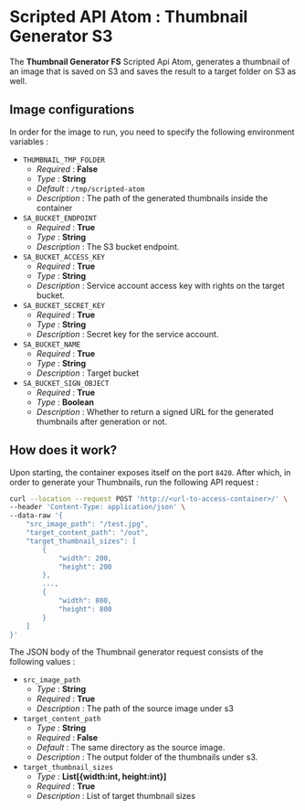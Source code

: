 # Scripted API Atom : Thumbnail Generator S3

The **Thumbnail Generator FS** Scripted Api Atom, generates a thumbnail of an image that is saved on S3 and saves the 
result to a target folder on S3 as well.

## Image configurations

In order for the image to run, you need to specify the following environment variables :

* `THUMBNAIL_TMP_FOLDER`
    * _Required_ : **False**
    * _Type_ : **String**
    * _Default_ : `/tmp/scripted-atom`
    * _Description_ : The path of the generated thumbnails inside the container
* `SA_BUCKET_ENDPOINT`
    * _Required_ : **True**
    * _Type_ : **String**
    * _Description_ : The S3 bucket endpoint.
* `SA_BUCKET_ACCESS_KEY`
    * _Required_ : **True**
    * _Type_ : **String**
    * _Description_ : Service account access key with rights on the target bucket.
* `SA_BUCKET_SECRET_KEY`
    * _Required_ : **True**
    * _Type_ : **String**
    * _Description_ : Secret key for the service account.
* `SA_BUCKET_NAME`
    * _Required_ : **True**
    * _Type_ : **String**
    * _Description_ : Target bucket
* `SA_BUCKET_SIGN_OBJECT`
    * _Required_ : **True**
    * _Type_ : **Boolean**
    * _Description_ : Whether to return a signed URL for the generated thumbnails after generation or not.

## How does it work?

Upon starting, the container exposes itself on the port `8420`. After which, in order to generate your Thumbnails, run the
following API request :

```bash
curl --location --request POST 'http://<url-to-access-container>/' \
--header 'Content-Type: application/json' \
--data-raw '{
    "src_image_path": "/test.jpg",
    "target_content_path": "/out",
    "target_thumbnail_sizes": [
        {
            "width": 200,
            "height": 200
        },
        ...,
        {
            "width": 800,
            "height": 800
        }
    ]
}'
```

The JSON body of the Thumbnail generator request consists of the following values :

* `src_image_path`
    * _Type_ : **String**
    * _Required_ : **True**
    * _Description_ : The path of the source image under s3
* `target_content_path`
    * _Type_ : **String**
    * _Required_ : **False**
    * _Default_ : The same directory as the source image.
    * _Description_ : The output folder of the thumbnails under s3.
* `target_thumbnail_sizes`
    * _Type_ : **List[{width:int, height:int}]**
    * _Required_ : **True**
    * _Description_ : List of target thumbnail sizes

